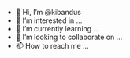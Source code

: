 - 👋 Hi, I’m @kibandus
- 👀 I’m interested in ...
- 🌱 I’m currently learning ...
- 💞️ I’m looking to collaborate on ...
- 📫 How to reach me ...

<!---
kibandus/kibandus is a ✨ special ✨ repository because its `README.md` (this file) appears on your GitHub profile.
You can click the Preview link to take a look at your changes.
--->
